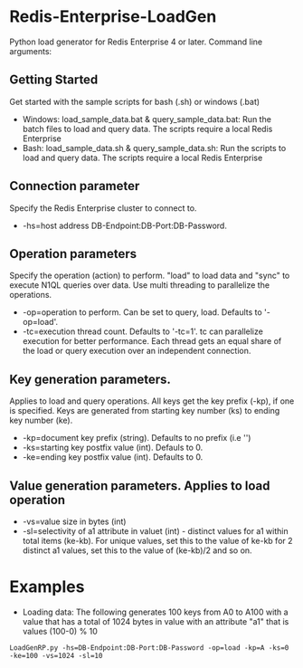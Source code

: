 # Redis-Enterprise-LoadGen
Python load generator for Redis Enterprise 4 or later. Command line arguments:

## Getting Started
Get started with the sample scripts for bash (.sh) or windows (.bat)
* Windows: load_sample_data.bat & query_sample_data.bat: Run the batch files to load and query data. The scripts require a local Redis Enterprise
* Bash: load_sample_data.sh & query_sample_data.sh: Run the scripts to load and query data. The scripts require a local Redis Enterprise

## Connection parameter
Specify the Redis Enterprise cluster to connect to.
* -hs=host address DB-Endpoint:DB-Port:DB-Password.

## Operation parameters
Specify the operation (action) to perform. "load" to load data and "sync" to execute N1QL queries over data. Use multi threading to parallelize the operations. 
* -op=operation to perform. Can be set to query, load. Defaults to '-op=load'.
* -tc=execution thread count. Defaults to '-tc=1'. tc can parallelize execution for better performance. Each thread gets an equal share of the load or query execution over an independent connection.

## Key generation parameters. 
Applies to load and query operations. All keys get the key prefix (-kp), if one is specified. Keys are generated from starting key number (ks) to ending key number (ke). 
* -kp=document key prefix (string). Defaults to no prefix (i.e '')
* -ks=starting key postfix value (int). Defauls to 0.
* -ke=ending key postfix value (int). Defaults to 0.

## Value generation parameters. Applies to load operation
* -vs=value size in bytes (int)
* -sl=selectivity of a1 attribute in valuet (int) - distinct values for a1 within total items (ke-kb). For unique values, set this to the value of ke-kb for 2 distinct a1 values, set this to the value of (ke-kb)/2 and so on.

# Examples
* Loading data: The following generates 100 keys from A0 to A100 with a value that has a total of 1024 bytes in value with an attribute "a1" that is values (100-0) % 10

```LoadGenRP.py -hs=DB-Endpoint:DB-Port:DB-Password -op=load -kp=A -ks=0 -ke=100 -vs=1024 -sl=10```
